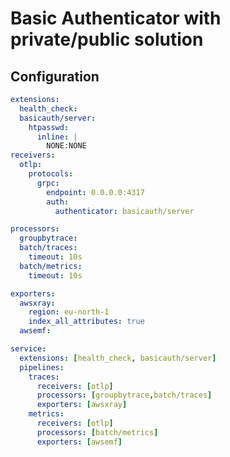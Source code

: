 # Basic Authenticator with private/public solution

## Configuration

```yaml
extensions:
  health_check:
  basicauth/server:
    htpasswd:
      inline: |
        NONE:NONE
receivers:
  otlp:
    protocols:
      grpc:
        endpoint: 0.0.0.0:4317
        auth:
          authenticator: basicauth/server

processors:
  groupbytrace:
  batch/traces:
    timeout: 10s
  batch/metrics:
    timeout: 10s

exporters:
  awsxray:
    region: eu-north-1
    index_all_attributes: true
  awsemf:

service:
  extensions: [health_check, basicauth/server]
  pipelines:
    traces:
      receivers: [otlp]
      processors: [groupbytrace,batch/traces]
      exporters: [awsxray]
    metrics:
      receivers: [otlp]
      processors: [batch/metrics]
      exporters: [awsemf]

```

[beta]:https://github.com/open-telemetry/opentelemetry-collector#beta
[contrib]:https://github.com/open-telemetry/opentelemetry-collector-releases/tree/main/distributions/otelcol-contrib